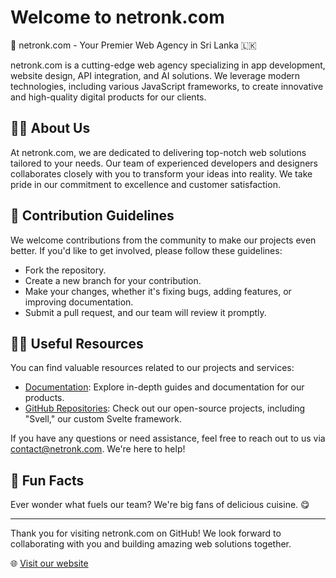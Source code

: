 # Welcome to netronk.com

🚀 netronk.com - Your Premier Web Agency in Sri Lanka 🇱🇰

netronk.com is a cutting-edge web agency specializing in app development, website design, API integration, and AI solutions. We leverage modern technologies, including various JavaScript frameworks, to create innovative and high-quality digital products for our clients.

## 🙋‍♀️ About Us

At netronk.com, we are dedicated to delivering top-notch web solutions tailored to your needs. Our team of experienced developers and designers collaborates closely with you to transform your ideas into reality. We take pride in our commitment to excellence and customer satisfaction.

## 🌈 Contribution Guidelines

We welcome contributions from the community to make our projects even better. If you'd like to get involved, please follow these guidelines:

- Fork the repository.
- Create a new branch for your contribution.
- Make your changes, whether it's fixing bugs, adding features, or improving documentation.
- Submit a pull request, and our team will review it promptly.

## 👩‍💻 Useful Resources

You can find valuable resources related to our projects and services:

- [Documentation](https://netronk.com/docs): Explore in-depth guides and documentation for our products.
- [GitHub Repositories](https://github.com/netronk): Check out our open-source projects, including "Svell," our custom Svelte framework.

If you have any questions or need assistance, feel free to reach out to us via [contact@netronk.com](mailto:contact@netronk.com). We're here to help!

## 🍿 Fun Facts

Ever wonder what fuels our team? We're big fans of delicious cuisine. 😋

---

Thank you for visiting netronk.com on GitHub! We look forward to collaborating with you and building amazing web solutions together.

🌐 [Visit our website](https://netronk.com)


